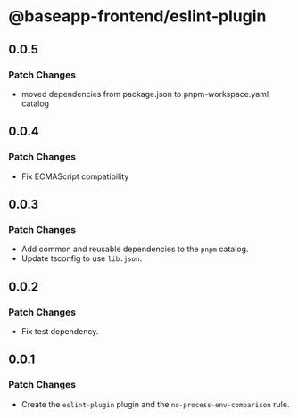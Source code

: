 # @baseapp-frontend/eslint-plugin

## 0.0.5

### Patch Changes

- moved dependencies from package.json to pnpm-workspace.yaml catalog

## 0.0.4

### Patch Changes

- Fix ECMAScript compatibility

## 0.0.3

### Patch Changes

- Add common and reusable dependencies to the `pnpm` catalog.
- Update tsconfig to use `lib.json`.

## 0.0.2

### Patch Changes

- Fix test dependency.

## 0.0.1

### Patch Changes

- Create the `eslint-plugin` plugin and the `no-process-env-comparison` rule.
